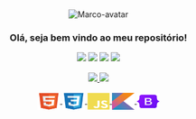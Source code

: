 <div align=center>
    <img align="center" alt="Marco-avatar" src="https://avatars.githubusercontent.com/u/16420372?s=96&amp;v=4" data-view-component="true" class="avatar circle mr-3">
</div>
<div align=center>
    <h3> Olá, seja bem vindo ao meu repositório!</h3>    
</div>

<!--Redes Sociais-->
<div align="center"> 
    <a href="https://instagram.com/linuxpoa" target="_blank"><img src="https://img.shields.io/badge/-Instagram-%23E4405F?style=for-the-badge&logo=instagram&logoColor=white" target="_blank"></a>
 	<a href="https://discord.gg/aKrrWBwNRD" target="_blank"><img src="https://img.shields.io/badge/Discord-7289DA?style=for-the-badge&logo=discord&logoColor=white" target="_blank"></a> 
    <a href = "mailto:mribeiro.cadastro@gmail.com"><img src="https://img.shields.io/badge/-Gmail-%23333?style=for-the-badge&logo=gmail&logoColor=white" target="_blank"></a>
    <a href="https://www.linkedin.com/in/linuxpoa" target="_blank"><img src="https://img.shields.io/badge/-LinkedIn-%230077B5?style=for-the-badge&logo=linkedin&logoColor=white" target="_blank"></a> 
</div> 
<div style="display: inline_block"><br>  
  
  <!--Stats-->
<div align="center">
    <a href="https://github.com/linuxpoa">  
    <img height="150em" src="https://github-readme-stats.vercel.app/api?username=linuxpoa&show_icons=true&theme=gotham&include_all_commits=true&count_private=true"/>    
    <img height="150em" src="https://github-readme-stats.vercel.app/api/top-langs/?username=linuxpoa&layout=compact&langs_count=7&theme=gotham"/>
</div>   

<!--Tecnologias-->
<div align=center>  
    <div style="display: inline_block"><br>  
        <img align="center" alt="Marco-HTML" height="30" width="40" src="https://raw.githubusercontent.com/devicons/devicon/master/icons/html5/html5-original.svg">
        <img align="center" alt="Marco-CSS" height="30" width="40" src="https://raw.githubusercontent.com/devicons/devicon/master/icons/css3/css3-original.svg">
        <img align="center" alt="Marco-Js" height="30" width="40" src="https://raw.githubusercontent.com/devicons/devicon/master/icons/javascript/javascript-plain.svg">
        <img align="center" alt="Marco-Kotlin" height="30" width="40" src="https://raw.githubusercontent.com/devicons/devicon/master/icons/kotlin/kotlin-original.svg">
        <img align="center" alt="Marco-Bootstrap" height="30" width="40" src="https://raw.githubusercontent.com/devicons/devicon/master/icons/bootstrap/bootstrap-original.svg">        
    <!--img align="center" alt="Marco-Python" height="30" width="40" src="https://raw.githubusercontent.com/devicons/devicon/master/icons/python/python-original.svg"-->
    <!--img align="center" alt="Marco-Csharp" height="30" width="40" src="https://raw.githubusercontent.com/devicons/devicon/master/icons/csharp/csharp-original.svg"-->
      <!--img align="center" alt="Marco-React" height="30" width="40" src="https://raw.githubusercontent.com/devicons/devicon/master/icons/react/react-original.svg"-->       
   </div>   
    <!--Cobrinha>
    ![Snake animation](https://github.com/linuxpoa/linuxpoa/blob/output/github-contribution-grid-snake.svg)<-->   
</div>

    
        
           
        
